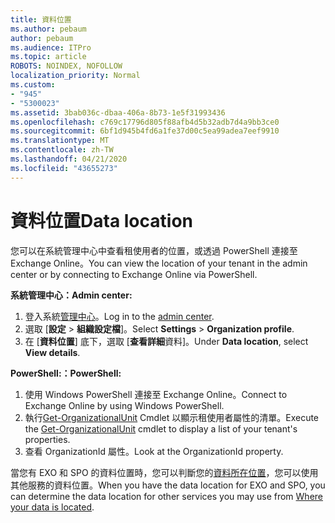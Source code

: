 ```yaml
---
title: 資料位置
ms.author: pebaum
author: pebaum
ms.audience: ITPro
ms.topic: article
ROBOTS: NOINDEX, NOFOLLOW
localization_priority: Normal
ms.custom:
- "945"
- "5300023"
ms.assetid: 3bab036c-dbaa-406a-8b73-1e5f31993436
ms.openlocfilehash: c769c17796d805f88afb4d5b32adb7d4a9bb3ce0
ms.sourcegitcommit: 6bf1d945b4fd6a1fe37d00c5ea99adea7eef9910
ms.translationtype: MT
ms.contentlocale: zh-TW
ms.lasthandoff: 04/21/2020
ms.locfileid: "43655273"
---
```

# <a name="data-location"></a><span data-ttu-id="7bf9b-102">資料位置</span><span class="sxs-lookup"><span data-stu-id="7bf9b-102">Data location</span></span>

<span data-ttu-id="7bf9b-103">您可以在系統管理中心中查看租使用者的位置，或透過 PowerShell 連接至 Exchange Online。</span><span class="sxs-lookup"><span data-stu-id="7bf9b-103">You can view the location of your tenant in the admin center or by connecting to Exchange Online via PowerShell.</span></span>


<span data-ttu-id="7bf9b-104">**系統管理中心：**</span><span class="sxs-lookup"><span data-stu-id="7bf9b-104">**Admin center:**</span></span>
1. <span data-ttu-id="7bf9b-105">登入系統[管理中心](https://admin.microsoft.com/Adminportal/Home)。</span><span class="sxs-lookup"><span data-stu-id="7bf9b-105">Log in to the [admin center](https://admin.microsoft.com/Adminportal/Home).</span></span>
2. <span data-ttu-id="7bf9b-106">選取 [**設定** > **組織設定檔**]。</span><span class="sxs-lookup"><span data-stu-id="7bf9b-106">Select **Settings** > **Organization profile**.</span></span>
3. <span data-ttu-id="7bf9b-107">在 [**資料位置**] 底下，選取 [**查看詳細**資料]。</span><span class="sxs-lookup"><span data-stu-id="7bf9b-107">Under **Data location**, select **View details**.</span></span>


<span data-ttu-id="7bf9b-108">**PowerShell:：**</span><span class="sxs-lookup"><span data-stu-id="7bf9b-108">**PowerShell:**</span></span>
1. <span data-ttu-id="7bf9b-109">使用 Windows PowerShell 連接至 Exchange Online。</span><span class="sxs-lookup"><span data-stu-id="7bf9b-109">Connect to Exchange Online by using Windows PowerShell.</span></span>
2. <span data-ttu-id="7bf9b-110">執行[Get-OrganizationalUnit](https://docs.microsoft.com/powershell/module/exchange/active-directory/get-organizationalunit) Cmdlet 以顯示租使用者屬性的清單。</span><span class="sxs-lookup"><span data-stu-id="7bf9b-110">Execute the [Get-OrganizationalUnit](https://docs.microsoft.com/powershell/module/exchange/active-directory/get-organizationalunit) cmdlet to display a list of your tenant's properties.</span></span> 
3. <span data-ttu-id="7bf9b-111">查看 OrganizationId 屬性。</span><span class="sxs-lookup"><span data-stu-id="7bf9b-111">Look at the OrganizationId property.</span></span>

<span data-ttu-id="7bf9b-112">當您有 EXO 和 SPO 的資料位置時，您可以判斷您的[資料所在位置](https://products.office.com/where-is-your-data-located)，您可以使用其他服務的資料位置。</span><span class="sxs-lookup"><span data-stu-id="7bf9b-112">When you have the data location for EXO and SPO, you can determine the data location for other services you may use from [Where your data is located](https://products.office.com/where-is-your-data-located).</span></span>